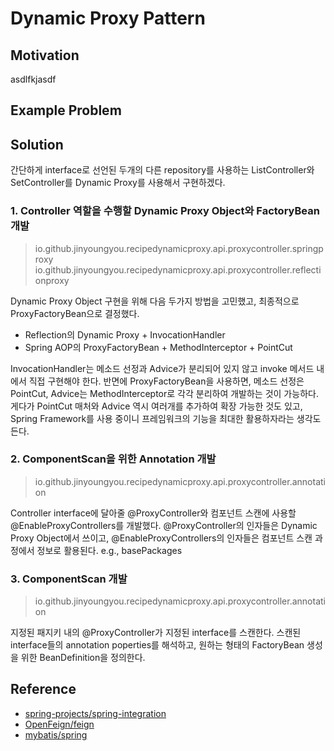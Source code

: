 # Dynamic Proxy Pattern

## Motivation

asdlfkjasdf

## Example Problem

## Solution

간단하게 interface로 선언된 두개의 다른 repository를 사용하는 ListController와 SetController를 Dynamic Proxy를 사용해서
구현하겠다.

### 1. Controller 역할을 수행할 Dynamic Proxy Object와 FactoryBean 개발

> io.github.jinyoungyou.recipedynamicproxy.api.proxycontroller.springproxy
> io.github.jinyoungyou.recipedynamicproxy.api.proxycontroller.reflectionproxy

Dynamic Proxy Object 구현을 위해 다음 두가지 방법을 고민했고, 최종적으로 ProxyFactoryBean으로 결정했다.

- Reflection의 Dynamic Proxy + InvocationHandler
- Spring AOP의 ProxyFactoryBean + MethodInterceptor + PointCut

InvocationHandler는 메소드 선정과 Advice가 분리되어 있지 않고 invoke 메서드 내에서 직접 구현해야 한다.
반면에 ProxyFactoryBean을 사용하면, 메소드 선정은 PointCut, Advice는 MethodInterceptor로 각각 분리하여 개발하는 것이 가능하다.
게다가 PointCut 매처와 Advice 역시 여러개를 추가하여 확장 가능한 것도 있고, Spring Framework를 사용 중이니 프레임워크의 기능을 최대한 활용하자라는
생각도 든다.

### 2. ComponentScan을 위한 Annotation 개발

> io.github.jinyoungyou.recipedynamicproxy.api.proxycontroller.annotation

Controller interface에 달아줄 @ProxyController와 컴포넌트 스캔에 사용할 @EnableProxyControllers를 개발했다.
@ProxyController의 인자들은 Dynamic Proxy Object에서 쓰이고,
@EnableProxyControllers의 인자들은 컴포넌트 스캔 과정에서 정보로 활용된다. e.g., basePackages

### 3. ComponentScan 개발

> io.github.jinyoungyou.recipedynamicproxy.api.proxycontroller.annotation

지정된 패지키 내의 @ProxyController가 지정된 interface를 스캔한다. 스캔된 interface들의 annotation poperties를 해석하고, 원하는
형태의 FactoryBean 생성을 위한 BeanDefinition을 정의한다.

## Reference

- [spring-projects/spring-integration](https://github.com/spring-projects/spring-integration)
- [OpenFeign/feign](https://github.com/OpenFeign/feign)
- [mybatis/spring](https://github.com/mybatis/spring)